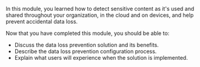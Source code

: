 
In this module, you learned how to detect sensitive content as it's used and shared throughout your organization, in the cloud and on devices, and help prevent accidental data loss.

Now that you have completed this module, you should be able to:

- Discuss the data loss prevention solution and its benefits.
- Describe the data loss prevention configuration process.
- Explain what users will experience when the solution is implemented.
